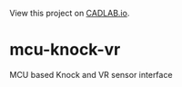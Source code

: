 View this project on [CADLAB.io](https://cadlab.io/project/1546). 

# mcu-knock-vr
MCU based Knock and VR sensor interface

